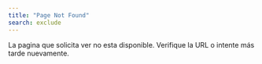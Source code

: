 ```yaml
---
title: "Page Not Found"
search: exclude
---  
```


La pagina que solicita ver no esta disponible. Verifique la URL o intente más tarde nuevamente.
